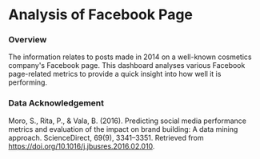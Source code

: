 # Analysis of Facebook Page

### Overview
The information relates to posts made in 2014 on a well-known cosmetics company's Facebook page. This dashboard analyses various Facebook page-related metrics to provide a quick insight into how well it is performing.

### Data Acknowledgement
Moro, S., Rita, P., & Vala, B. (2016). Predicting social media performance metrics and evaluation of the impact on brand building: A data mining approach. ScienceDirect, 69(9), 3341–3351. Retrieved from https://doi.org/10.1016/j.jbusres.2016.02.010.
